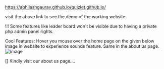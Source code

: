 https://abhilashgaurav.github.io/quizlet.github.io/

visit the above link to see the demo of the working website

!!! Some features like leader board won't be visible due to having a private php admin panel rights.

Cool Features: Hover you mouse over the home page on the given below image in website to experience sounds feature. Same in the about us page.
![image](https://user-images.githubusercontent.com/84313712/214560935-fa881f67-801e-44e4-b3cd-64b16abc3bbd.png)

[] Kindly visit our about us page....
